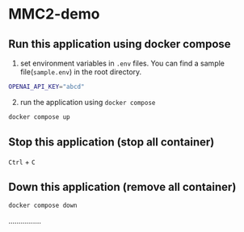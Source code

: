 # MMC2-demo

## Run this application using docker compose

1. set environment variables in `.env` files. You can find a sample file(`sample.env`) in the root directory.
```bash
OPENAI_API_KEY="abcd"
```

2. run the application using `docker compose`
```bash
docker compose up
```

## Stop this application (stop all container)

`Ctrl` + `C`


## Down this application (remove all container)
```bash
docker compose down
```

................